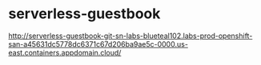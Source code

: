 # serverless-guestbook

http://serverless-guestbook-git-sn-labs-blueteal102.labs-prod-openshift-san-a45631dc5778dc6371c67d206ba9ae5c-0000.us-east.containers.appdomain.cloud/
